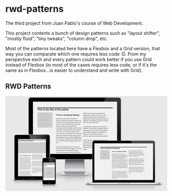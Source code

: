 # rwd-patterns
The third project from Juan Pablo's course of Web Development.

This project contents a bunch of design patterns such as "layout shifter", "mostly fluid", "tiny tweaks", "column drop", etc.

Most of the patterns located here have a Flexbox and a Grid version, that way you can comparate which one requires less code :D. From my perspective each and every pattern could work better if you use Grid instead of Flexbox (in most of the cases requires less code, or if it's the same as in Flexbox...is easier to understand and write with Grid).

## RWD Patterns
![](assets/rwd-patterns.jpg)